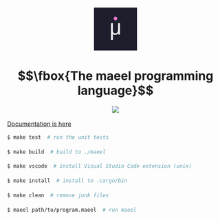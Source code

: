 <p align="center">
    <img src="./assets/maeel.png" width="100" height="100"/>
</p>

# $$\fbox{The maeel programming language}$$

<p align="center">
    <img src="./assets/review.png" height="800" width="auto"/>
</p>


[Documentation is here](docs/README.md)



```sh
$ make test  # run the unit tests

$ make build  # build to ./maeel

$ make vscode  # install Visual Studio Code extension (unix)

$ make install  # install to .cargo/bin

$ make clean  # remove junk files

$ maeel path/to/program.maeel  # run maeel
```
